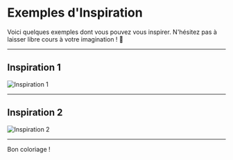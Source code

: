# Exemples d'Inspiration

Voici quelques exemples dont vous pouvez vous inspirer. N'hésitez pas à laisser libre cours à votre imagination ! 🙂

---

## Inspiration 1

![Inspiration 1](/inspiration_1.png)

---

## Inspiration 2

![Inspiration 2](/inspiration_2.png)

---

Bon coloriage !
